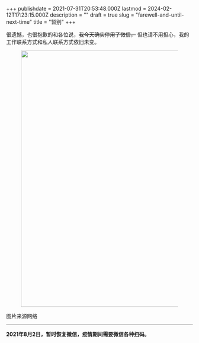 +++
publishdate = 2021-07-31T20:53:48.000Z
lastmod = 2024-02-12T17:23:15.000Z
description = ""
draft = true
slug = "farewell-and-until-next-time"
title = "暂别"
+++
<p>很遗憾，也很抱歉的和各位说，<s>我今天确实停用了微信，</s> 但也请不用担心，我的工作联系方式和私人联系方式依旧未变。</p>

<section class="photoset">
  <div class="photoset-row">
    <figure class="photoset-item single feature-" data-pswp-uid="1">
        <a href="#"><img data-ratio="1.4477" src="/images/2021/home-marquee-1500.jpg" data-webp="true" style="height: 691px; width: 1000.36px;" data-loaded="true"></a>
    </figure>
  </div>
  <div class="caption">图片来源网络</div>
</section>

<hr>
<p><strong>2021年8月2日，暂时恢复微信，疫情期间需要微信各种扫码。</strong></p>